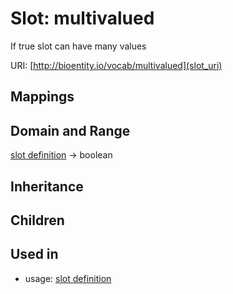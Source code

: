 # Slot: multivalued


If true slot can have many values

URI: [http://bioentity.io/vocab/multivalued](slot_uri)
## Mappings

## Domain and Range

[slot definition](SlotDefinition.md) -> boolean
## Inheritance

## Children

## Used in

 *  usage: [slot definition](SlotDefinition.md)
